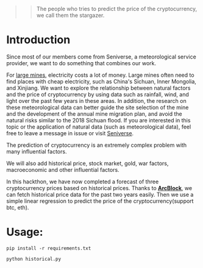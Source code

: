 >> The people who tries to predict the price of the cryptocurrency, we call them the stargazer.

# Introduction

Since most of our members come from Seniverse, a meteorological service provider, we want to do something that combines our work. 

For [large mines](https://www.buybitcoinworldwide.com/mining/pools/), electricity costs a lot of money. Large mines often need to find places with cheap electricity, such as China's Sichuan, Inner Mongolia, and Xinjiang. We want to explore the relationship between natural factors and the price of cryptocurrency by using data such as rainfall, wind, and light over the past few years in these areas. In addition, the research on these meteorological data can better guide the site selection of the mine and the development of the annual mine migration plan, and avoid the natural risks similar to the 2018 Sichuan flood. If you are interested in this topic or the application of natural data (such as meteorological data), feel free to leave a message in issue or visit [Seniverse](https://www.seniverse.com/).

The prediction of cryptocurrency is an extremely complex problem with many influential factors.

We will also add historical price, stock market, gold, war factors, macroeconomic and other influential factors. 

In this hackthon, we have now completed a forecast of three cryptocurrency prices based on historical prices. Thanks to [**ArcBlock**](https://www.arcblock.io/), we can fetch historical price data for the past two years easily. Then we use a simple linear regression to predict the price of the cryptocurrency(support btc, eth).


# Usage:



    pip install -r requirements.txt

    python historical.py